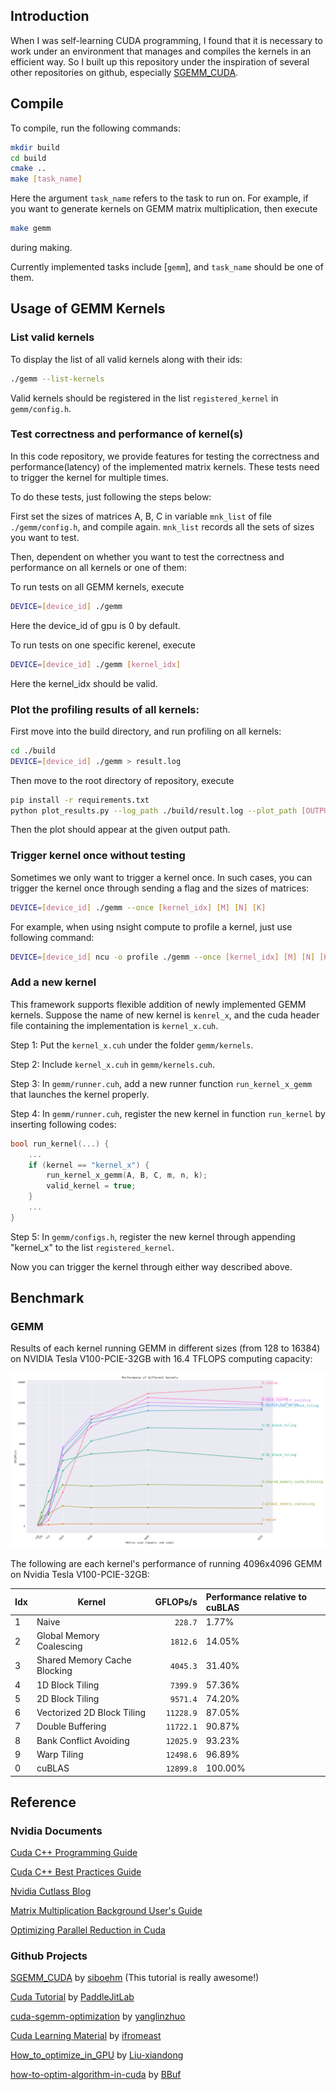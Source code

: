 ## Introduction

When I was self-learning CUDA programming, I found that it is necessary to work under an environment that manages and compiles the kernels in an efficient way. So I built up this repository under the inspiration of several other repositories on github, especially [SGEMM_CUDA](https://github.com/siboehm/SGEMM_CUDA).

## Compile

To compile, run the following commands:
```bash
mkdir build
cd build
cmake ..
make [task_name]
```

Here the argument `task_name` refers to the task to run on. For example, if you want to generate kernels on GEMM matrix multiplication, then execute
```bash
make gemm
```
during making.

Currently implemented tasks include [`gemm`], and `task_name` should be one of them.

## Usage of GEMM Kernels

### List valid kernels

To display the list of all valid kernels along with their ids:
```bash
./gemm --list-kernels
```

Valid kernels should be registered in the list `registered_kernel` in `gemm/config.h`.


### Test correctness and performance of kernel(s)

In this code repository, we provide features for testing the correctness and performance(latency) of the implemented matrix kernels. These tests need to trigger the kernel for multiple times.

To do these tests, just following the steps below:

First set the sizes of matrices A, B, C in variable `mnk_list` of file `./gemm/config.h`, and compile again. `mnk_list` records all the sets of sizes you want to test.

Then, dependent on whether you want to test the correctness and performance on all kernels or one of them:

To run tests on all GEMM kernels, execute

```bash
DEVICE=[device_id] ./gemm
```
Here the device_id of gpu is 0 by default.

To run tests on one specific kerenel, execute
```bash
DEVICE=[device_id] ./gemm [kernel_idx]
```
Here the kernel_idx should be valid.


### Plot the profiling results of all kernels:

First move into the build directory, and run profiling on all kernels:
```bash
cd ./build
DEVICE=[device_id] ./gemm > result.log
```

Then move to the root directory of repository, execute
```bash
pip install -r requirements.txt
python plot_results.py --log_path ./build/result.log --plot_path [OUTPUT_DIRECTORY]/benchmark_result.png
```

Then the plot should appear at the given output path.


### Trigger kernel once without testing

Sometimes we only want to trigger a kernel once. In such cases, you can trigger the kernel once through sending a flag and the sizes of matrices:
```bash
DEVICE=[device_id] ./gemm --once [kernel_idx] [M] [N] [K]
```

For example, when using nsight compute to profile a kernel, just use following command:
```bash
DEVICE=[device_id] ncu -o profile ./gemm --once [kernel_idx] [M] [N] [K]
```

### Add a new kernel

This framework supports flexible addition of newly implemented GEMM kernels. Suppose the name of new kernel is `kenrel_x`, and the cuda header file containing the implementation is `kernel_x.cuh`.

Step 1: Put the `kernel_x.cuh` under the folder `gemm/kernels`.

Step 2: Include `kernel_x.cuh` in `gemm/kernels.cuh`.

Step 3:  In `gemm/runner.cuh`, add a new runner function `run_kernel_x_gemm` that launches the kernel properly.

Step 4: In `gemm/runner.cuh`, register the new kernel in function `run_kernel` by inserting following codes:
```C++
bool run_kernel(...) {
    ...
    if (kernel == "kernel_x") {
        run_kernel_x_gemm(A, B, C, m, n, k);
        valid_kernel = true;
    }
    ...
}
```

Step 5: In `gemm/configs.h`, register the new kernel through appending "kernel_x" to the list `registered_kernel`.


Now you can trigger the kernel through either way described above.




## Benchmark


### GEMM

Results of each kernel running GEMM in different sizes (from 128 to 16384) on NVIDIA Tesla V100-PCIE-32GB with 16.4 TFLOPS computing capacity:
<!-- benchmark_plot -->
![](./gemm/benchmark_result.png)
<!-- benchmark_plot -->

The following are each kernel's performance of running 4096x4096 GEMM on Nvidia Tesla V100-PCIE-32GB:

<!-- benchmark_results -->
|Idx| Kernel                           |  GFLOPs/s | Performance relative to cuBLAS |
|:--|----------------------------------|----------:|:-------------------------------|
| 1 | Naive                            |   `228.7` | 1.77%                          |
| 2 | Global Memory Coalescing         |  `1812.6` | 14.05%                         |
| 3 | Shared Memory Cache Blocking     |  `4045.3` | 31.40%                         |
| 4 | 1D Block Tiling                  |  `7399.9` | 57.36%                         |
| 5 | 2D Block Tiling                  |  `9571.4` | 74.20%                         |
| 6 | Vectorized 2D Block Tiling       | `11228.9` | 87.05%                         |
| 7 | Double Buffering                 | `11722.1` | 90.87%                         |
| 8 | Bank Conflict Avoiding           | `12025.9` | 93.23%                         |
| 9 | Warp Tiling                      | `12498.6` | 96.89%                         |
| 0 | cuBLAS                           | `12899.8` | 100.00%                        |
<!-- benchmark_results -->

## Reference

### Nvidia Documents
[Cuda C++ Programming Guide](https://docs.nvidia.com/cuda/cuda-c-programming-guide/index.html)

[Cuda C++ Best Practices Guide](https://docs.nvidia.com/cuda/cuda-c-best-practices-guide/)

[Nvidia Cutlass Blog](https://developer.nvidia.com/blog/cutlass-linear-algebra-cuda/)

[Matrix Multiplication Background User's Guide](https://docs.nvidia.com/deeplearning/performance/dl-performance-matrix-multiplication/index.html)

[Optimizing Parallel Reduction in Cuda](https://developer.download.nvidia.cn/assets/cuda/files/reduction.pdf)

### Github Projects

[SGEMM_CUDA](https://github.com/siboehm/SGEMM_CUDA) by [siboehm](https://github.com/siboehm) (This tutorial is really awesome!)

[Cuda Tutorial](https://cuda.keter.top/) by [PaddleJitLab](https://github.com/PaddleJitLab)

[cuda-sgemm-optimization](https://github.com/YangLinzhuo/cuda-sgemm-optimization) by [yanglinzhuo](https://github.com/YangLinzhuo)

[Cuda Learning Material](https://github.com/ifromeast/cuda_learning.git) by [ifromeast](https://github.com/ifromeast)

[How_to_optimize_in_GPU](https://github.com/Liu-xiandong/How_to_optimize_in_GPU) by [Liu-xiandong](https://github.com/Liu-xiandong)

[how-to-optim-algorithm-in-cuda](https://github.com/BBuf/how-to-optim-algorithm-in-cuda) by [BBuf](https://github.com/BBuf)

